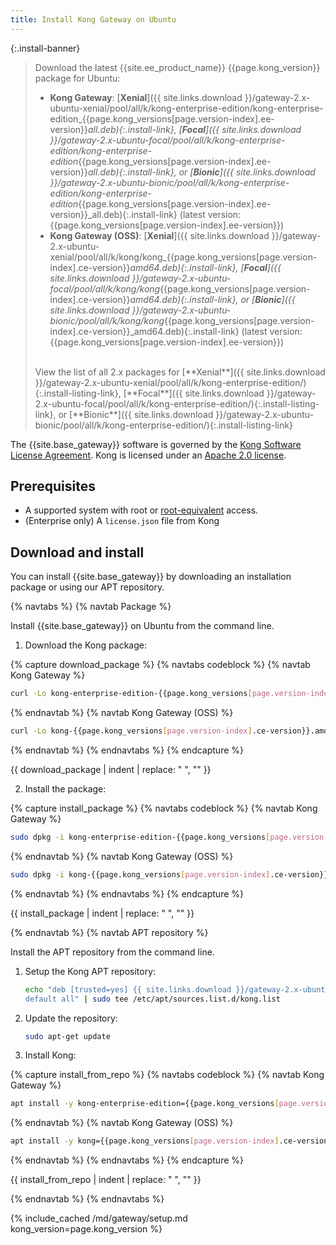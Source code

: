 ```yaml
---
title: Install Kong Gateway on Ubuntu
---
```


<!-- Banner with links to latest downloads -->
<!-- The install-link and install-listing-link classes are used for tracking, do not remove -->

{:.install-banner}
> Download the latest {{site.ee_product_name}} {{page.kong_version}} package for Ubuntu:
> * **Kong Gateway**:
> [**Xenial**]({{ site.links.download }}/gateway-2.x-ubuntu-xenial/pool/all/k/kong-enterprise-edition/kong-enterprise-edition_{{page.kong_versions[page.version-index].ee-version}}_all.deb){:.install-link},
> [**Focal**]({{ site.links.download }}/gateway-2.x-ubuntu-focal/pool/all/k/kong-enterprise-edition/kong-enterprise-edition_{{page.kong_versions[page.version-index].ee-version}}_all.deb){:.install-link}, or
> [**Bionic**]({{ site.links.download }}/gateway-2.x-ubuntu-bionic/pool/all/k/kong-enterprise-edition/kong-enterprise-edition_{{page.kong_versions[page.version-index].ee-version}}_all.deb){:.install-link}
> (latest version: {{page.kong_versions[page.version-index].ee-version}})
> * **Kong Gateway (OSS)**:
> [**Xenial**]({{ site.links.download }}/gateway-2.x-ubuntu-xenial/pool/all/k/kong/kong_{{page.kong_versions[page.version-index].ce-version}}_amd64.deb){:.install-link},
> [**Focal**]({{ site.links.download }}/gateway-2.x-ubuntu-focal/pool/all/k/kong/kong_{{page.kong_versions[page.version-index].ce-version}}_amd64.deb){:.install-link}, or
> [**Bionic**]({{ site.links.download }}/gateway-2.x-ubuntu-bionic/pool/all/k/kong/kong_{{page.kong_versions[page.version-index].ce-version}}_amd64.deb){:.install-link}
>(latest version: {{page.kong_versions[page.version-index].ee-version}})
>
> <br>
> <span class="install-subtitle">View the list of all 2.x packages for
> [**Xenial**]({{ site.links.download }}/gateway-2.x-ubuntu-xenial/pool/all/k/kong-enterprise-edition/){:.install-listing-link},
> [**Focal**]({{ site.links.download }}/gateway-2.x-ubuntu-focal/pool/all/k/kong-enterprise-edition/){:.install-listing-link}, or
> [**Bionic**]({{ site.links.download }}/gateway-2.x-ubuntu-bionic/pool/all/k/kong-enterprise-edition/){:.install-listing-link}
>  </span>


The {{site.base_gateway}} software is governed by the
[Kong Software License Agreement](https://konghq.com/kongsoftwarelicense).
Kong is licensed under an
[Apache 2.0 license](https://github.com/Kong/kong/blob/master/LICENSE).

## Prerequisites

* A supported system with root or [root-equivalent](/gateway/{{page.kong_version}}/plan-and-deploy/kong-user/) access.
* (Enterprise only) A `license.json` file from Kong

## Download and install

You can install {{site.base_gateway}} by downloading an installation package or using our APT repository.

{% navtabs %}
{% navtab Package %}

Install {{site.base_gateway}} on Ubuntu from the command line.

1. Download the Kong package:

{% capture download_package %}
{% navtabs codeblock %}
{% navtab Kong Gateway %}
```bash
curl -Lo kong-enterprise-edition-{{page.kong_versions[page.version-index].ee-version}}.all.deb "{{ site.links.download }}/gateway-2.x-ubuntu-$(lsb_release -cs)/pool/all/k/kong/kong_{{page.kong_versions[page.version-index].ee-version}}_amd64.deb"
```
{% endnavtab %}
{% navtab Kong Gateway (OSS) %}
```bash
curl -Lo kong-{{page.kong_versions[page.version-index].ce-version}}.amd64.deb "{{ site.links.download }}/gateway-2.x-ubuntu-$(lsb_release -cs)/pool/all/k/kong/kong_{{page.kong_versions[page.version-index].ce-version}}_amd64.deb"
 ```
{% endnavtab %}
{% endnavtabs %}
{% endcapture %}

{{ download_package | indent | replace: " </code>", "</code>" }}

2. Install the package:

{% capture install_package %}
{% navtabs codeblock %}
{% navtab Kong Gateway %}
```bash
sudo dpkg -i kong-enterprise-edition-{{page.kong_versions[page.version-index].ee-version}}.all.deb
```
{% endnavtab %}
{% navtab Kong Gateway (OSS) %}
```bash
sudo dpkg -i kong-{{page.kong_versions[page.version-index].ce-version}}.amd64.deb
```
{% endnavtab %}
{% endnavtabs %}
{% endcapture %}

{{ install_package | indent | replace: " </code>", "</code>" }}

{% endnavtab %}
{% navtab APT repository %}

Install the APT repository from the command line.

1. Setup the Kong APT repository:
    ```bash
    echo "deb [trusted=yes] {{ site.links.download }}/gateway-2.x-ubuntu-$(lsb_release -sc)/ \
    default all" | sudo tee /etc/apt/sources.list.d/kong.list
    ```

2. Update the repository:
    ```bash
    sudo apt-get update
    ```

3. Install Kong:

{% capture install_from_repo %}
{% navtabs codeblock %}
{% navtab Kong Gateway %}
```bash
apt install -y kong-enterprise-edition={{page.kong_versions[page.version-index].ee-version}}
```
{% endnavtab %}
{% navtab Kong Gateway (OSS) %}
```bash
apt install -y kong={{page.kong_versions[page.version-index].ce-version}}
```
{% endnavtab %}
{% endnavtabs %}
{% endcapture %}

{{ install_from_repo | indent | replace: " </code>", "</code>" }}

{% endnavtab %}
{% endnavtabs %}

{% include_cached /md/gateway/setup.md kong_version=page.kong_version %}
